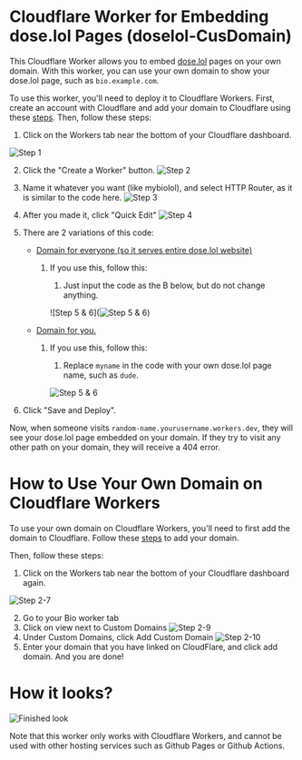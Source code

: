 # Cloudflare Worker for Embedding dose.lol Pages (doselol-CusDomain)

This Cloudflare Worker allows you to embed [dose.lol](https://dose.lol/) pages on your own domain. With this worker, you can use your own domain to show your dose.lol page, such as `bio.example.com`.

To use this worker, you'll need to deploy it to Cloudflare Workers. First, create an account with Cloudflare and add your domain to Cloudflare using these [steps](https://community.cloudflare.com/t/step-1-adding-your-domain-to-cloudflare/64309). Then, follow these steps:

1. Click on the Workers tab near the bottom of your Cloudflare dashboard.

![Step 1](https://cdn.upload.systems/uploads/W4w1U9hz.png)

2. Click the "Create a Worker" button.
![Step 2](https://cdn.upload.systems/uploads/FizWgIF1.png)
3. Name it whatever you want (like mybiolol), and select HTTP Router, as it is similar to the code here.
![Step 3](https://cdn.upload.systems/uploads/nFpnFVb0.png)
4. After you made it, click "Quick Edit"
![Step 4](https://cdn.upload.systems/uploads/yIVUwr4s.png)
5. There are 2 variations of this code:
   - [Domain for everyone (so it serves entire dose.lol website)](https://raw.githubusercontent.com/VlastikYoutubeKo/doselol-CusDomain/main/entire-dose.lol.js)
     1. If you use this, follow this:
        1. Just input the code as the B below, but do not change anything.
     
        ![Step 5 & 6](![Step 5 & 6](https://cdn.upload.systems/uploads/wix7MGfQ.png))

   - [Domain for you.](https://raw.githubusercontent.com/VlastikYoutubeKo/doselol-CusDomain/main/dose.lol_slash_yourname.js)
     1. If you use this, follow this:
        1. Replace `myname` in the code with your own dose.lol page name, such as `dude`.
     
        ![Step 5 & 6](https://cdn.upload.systems/uploads/sZAxlZk4.png)
       
6. Click "Save and Deploy".

Now, when someone visits `random-name.yourusername.workers.dev`, they will see your dose.lol page embedded on your domain. If they try to visit any other path on your domain, they will receive a 404 error.

# How to Use Your Own Domain on Cloudflare Workers

To use your own domain on Cloudflare Workers, you'll need to first add the domain to Cloudflare. Follow these [steps](https://community.cloudflare.com/t/step-1-adding-your-domain-to-cloudflare/64309) to add your domain.

Then, follow these steps:

1. Click on the Workers tab near the bottom of your Cloudflare dashboard again.

![Step 2-7](https://cdn.upload.systems/uploads/W4w1U9hz.png)

2. Go to your Bio worker tab
3. Click on view next to Custom Domains
![Step 2-9](https://cdn.upload.systems/uploads/rMCW2YWZ.png)
4. Under Custom Domains, click Add Custom Domain
![Step 2-10](https://cdn.upload.systems/uploads/4aCWOsHy.png)
5. Enter your domain that you have linked on CloudFlare, and click add domain.
And you are done!






# How it looks?
![Finished look](https://cdn.upload.systems/uploads/lTXbQdqX.png)

Note that this worker only works with Cloudflare Workers, and cannot be used with other hosting services such as Github Pages or Github Actions.

